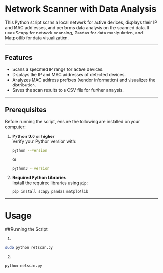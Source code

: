 # Network Scanner with Data Analysis

This Python script scans a local network for active devices, displays their IP and MAC addresses, and performs data analysis on the scanned data. It uses Scapy for network scanning, Pandas for data manipulation, and Matplotlib for data visualization.

---

## Features

- Scans a specified IP range for active devices.
- Displays the IP and MAC addresses of detected devices.
- Analyzes MAC address prefixes (vendor information) and visualizes the distribution.
- Saves the scan results to a CSV file for further analysis.

---

## Prerequisites

Before running the script, ensure the following are installed on your computer:

1. **Python 3.6 or higher**  
   Verify your Python version with:
     ```bash
     python --version
     ```
     or
     ```bash
     python3 --version
     ```

2. **Required Python Libraries**  
   Install the required libraries using `pip`:
   ```bash
   pip install scapy pandas matplotlib
   ```
---
# Usage

##Running the Script
 
1.
```bash
sudo python netscan.py
```
2. 
```bash
python netscan.py
```
